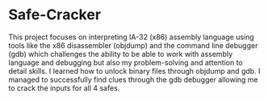 # Safe-Cracker
This project focuses on interpreting IA-32 (x86) assembly language using tools like the x86 disassembler (objdump) and the command line debugger (gdb) which challenges the ability to be able to work with assembly language and debugging but also my problem-solving and attention to detail skills.
I learned how to unlock binary files through objdump and gdb. I managed to successfully find clues through the gdb debugger allowing me to crack the inputs for all 4 safes.
